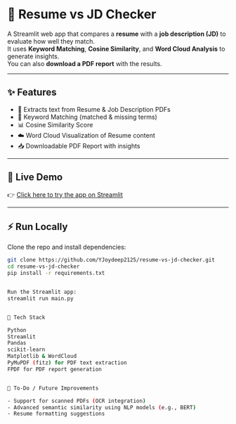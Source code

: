 # 📄 Resume vs JD Checker  

A Streamlit web app that compares a **resume** with a **job description (JD)** to evaluate how well they match.  
It uses **Keyword Matching**, **Cosine Similarity**, and **Word Cloud Analysis** to generate insights.  
You can also **download a PDF report** with the results.  

---

## ✨ Features  
- 📑 Extracts text from Resume & Job Description PDFs  
- 🔑 Keyword Matching (matched & missing terms)  
- 📊 Cosine Similarity Score  
- ☁️ Word Cloud Visualization of Resume content  
- 📥 Downloadable PDF Report with insights  

---

## 🚀 Live Demo  
👉 [Click here to try the app on Streamlit](https://resume-vs-jd-checker-kmngappkhpakhlqmglqktaj.streamlit.app/)  

---

## ⚡ Run Locally  

Clone the repo and install dependencies:  

```bash
git clone https://github.com/YJoydeep2125/resume-vs-jd-checker.git
cd resume-vs-jd-checker
pip install -r requirements.txt


Run the Streamlit app:
streamlit run main.py


📂 Tech Stack

Python
Streamlit
Pandas
scikit-learn
Matplotlib & WordCloud
PyMuPDF (fitz) for PDF text extraction
FPDF for PDF report generation


📌 To-Do / Future Improvements

- Support for scanned PDFs (OCR integration)
- Advanced semantic similarity using NLP models (e.g., BERT)
- Resume formatting suggestions

